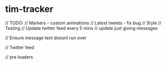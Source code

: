 tim-tracker
===========


// TODO:
// Markers - custom animations
// Latest tweets - fix bug
// Style
// Testing
// Update twitter feed every 5 mins
// update just giving messages


// Ensure message text doesnt run over


// Twitter feed

// pre loaders